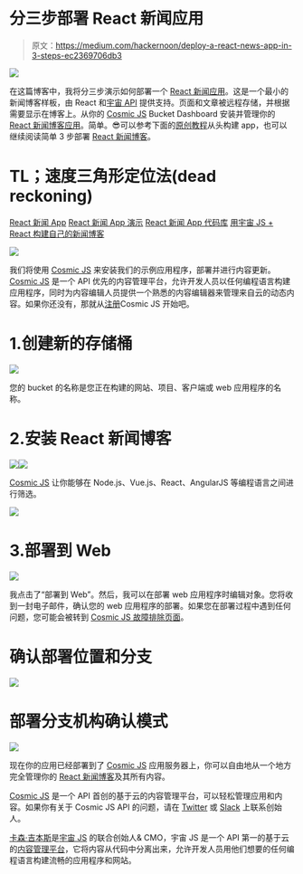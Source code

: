 # 分三步部署 React 新闻应用

> 原文：<https://medium.com/hackernoon/deploy-a-react-news-app-in-3-steps-ec2369706db3>

![](img/e7d9630e025210931ef934efe63b2c34.png)

在这篇博客中，我将分三步演示如何部署一个 [React 新闻应用](https://cosmicjs.com/apps/react-news-app)。这是一个最小的新闻博客样板，由 React 和[宇宙 API](https://cosmicjs.com) 提供支持。页面和文章被远程存储，并根据需要显示在博客上。从你的 [Cosmic JS](https://cosmicjs.com) Bucket Dashboard 安装并管理你的 [React 新闻博客应用](https://cosmicjs.com/apps/react-news-app)。简单。😎可以参考下面的[原创教程](https://cosmicjs.com/articles/building-your-own-news-blog-with-cosmic-js-react-jba337s5)从头构建 app，也可以继续阅读简单 3 步部署 [React 新闻博客](https://cosmicjs.com/apps/react-news-app)。

# TL；速度三角形定位法(dead reckoning)

[React 新闻 App](https://cosmicjs.com/apps/react-news-app)
[React 新闻 App 演示](https://cosmicjs.com/apps/react-news-app/demo)
[React 新闻 App 代码库](https://github.com/cosmicjs/react-news-app)
[用宇宙 JS + React 构建自己的新闻博客](https://cosmicjs.com/articles/building-your-own-news-blog-with-cosmic-js-react-jba337s5)

![](img/38fd16c9c02d1e4eb01dcc8ed8a3e3d2.png)

我们将使用 [Cosmic JS](https://cosmicjs.com/) 来安装我们的示例应用程序，部署并进行内容更新。 [Cosmic JS](https://cosmicjs.com) 是一个 API 优先的内容管理平台，允许开发人员以任何编程语言构建应用程序，同时为内容编辑人员提供一个熟悉的内容编辑器来管理来自云的动态内容。如果你还没有，那就从[注册](https://cosmicjs.com/signup)Cosmic JS 开始吧。

# 1.创建新的存储桶

![](img/4de0eda0dd2384013b5fc82952bce9b9.png)

您的 bucket 的名称是您正在构建的网站、项目、客户端或 web 应用程序的名称。

# 2.安装 React 新闻博客

![](img/3370e1cb47f98d075e29b4b46a8168de.png)![](img/eaf01cba5e10662339ab90740f4113f6.png)

[Cosmic JS](https://cosmicjs.com/) 让你能够在 Node.js、Vue.js、React、AngularJS 等编程语言之间进行筛选。

![](img/a5931b3a6367de3fb293b27acbb3e0b2.png)

# 3.部署到 Web

![](img/7d84ecd7764c2198d2aded573565a43e.png)

我点击了“部署到 Web”。然后，我可以在部署 web 应用程序时编辑对象。您将收到一封电子邮件，确认您的 web 应用程序的部署。如果您在部署过程中遇到任何问题，您可能会被转到 [Cosmic JS 故障排除页面](https://cosmicjs.com/troubleshooting)。

# 确认部署位置和分支

![](img/c980cb89856cb679b4ebf769620dcdf3.png)

# 部署分支机构确认模式

![](img/c2a46c186d722db81bdbc1f223f07dbd.png)

现在你的应用已经部署到了 [Cosmic JS](https://cosmicjs.com) 应用服务器上，你可以自由地从一个地方完全管理你的 [React 新闻博客](https://cosmicjs.com/apps/react-news-app)及其所有内容。

[Cosmic JS](https://cosmicjs.com/) 是一个 API 首创的基于云的内容管理平台，可以轻松管理应用和内容。如果你有关于 Cosmic JS API 的问题，请在 [Twitter](https://twitter.com/cosmic_js) 或 [Slack](https://cosmicjs.com/community) 上联系创始人。

[卡森·吉本斯](https://twitter.com/carsoncgibbons)是[宇宙 JS](https://cosmicjs.com/) 的联合创始人& CMO，宇宙 JS 是一个 API 第一的基于云的[内容管理平台](https://cosmicjs.com/)，它将内容从代码中分离出来，允许开发人员用他们想要的任何编程语言构建流畅的应用程序和网站。